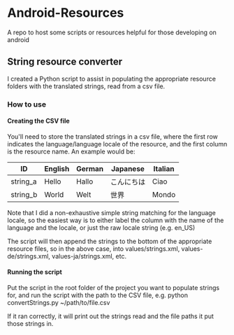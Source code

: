 # Android-Resources
A repo to host some scripts or resources helpful for those developing on android

## String resource converter ##
I created a Python script to assist in populating the appropriate resource folders with the translated strings, read from a csv file.

### How to use ###

#### Creating the CSV file ####
You'll need to store the translated strings in a csv file, where the first row indicates the language/language locale of the resource, and the first column is the resource name. An example would be:

|   ID   | English | German  | Japanese | Italian |
|--------|---------|---------|----------|---------|
|string_a|  Hello  |  Hallo  | こんにちは |  Ciao   |
|string_b|  World  |  Welt   |    世界   |  Mondo  |

Note that I did a non-exhaustive simple string matching for the language locale, so the easiest way is to either label the column with the name of the language and the locale, or just the raw locale string (e.g. en_US)

The script will then append the strings to the bottom of the appropriate resource files, so in the above case, into values/strings.xml, values-de/strings.xml, values-ja/strings.xml, etc. 

#### Running the script ####
Put the script in the root folder of the project you want to populate strings for, and run the script with the path to the CSV file, e.g. python convertStrings.py ~/path/to/file.csv

If it ran correctly, it will print out the strings read and the file paths it put those strings in.
